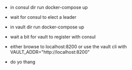 * in consul dir run docker-compose up
* wait for consul to elect a leader
* in vault dir run docker-compose up
* wait a bit for vault to register with consul

* either browse to localhost:8200 or use the vault cli with VAULT_ADDR="http://localhost:8200"
* do yo thang

